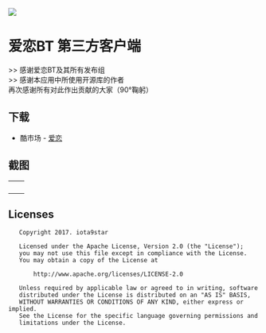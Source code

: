 ![](https://github.com/kisssub/kisssub-app-android/blob/master/app/src/main/res/mipmap-xxxhdpi/ic_launcher.png)
# 爱恋BT 第三方客户端

\>> 感谢爱恋BT及其所有发布组  
\>> 感谢本应用中所使用开源库的作者  
再次感谢所有对此作出贡献的大家（90°鞠躬）

## 下载
+ 酷市场 - [爱恋](https://www.coolapk.com/apk/star.iota.kisssub)

## 截图
<table>
    <tr>
        <td><img src="https://github.com/kisssub/kisssub-app-android/blob/master/screenshots/Screenshot_20171217-202241.jpg" alt=""></td>
        <td><img src="https://github.com/kisssub/kisssub-app-android/blob/master/screenshots/Screenshot_20171217-202252.jpg" alt=""></td>
    </tr>
    <tr>
        <td><img src="https://github.com/kisssub/kisssub-app-android/blob/master/screenshots/Screenshot_20171217-202301.jpg" alt=""></td>
        <td><img src="https://github.com/kisssub/kisssub-app-android/blob/master/screenshots/Screenshot_20171217-202314.jpg" alt=""></td>
    </tr>
    <tr>
        <td><img src="https://github.com/kisssub/kisssub-app-android/blob/master/screenshots/Screenshot_20171217-202324.jpg" alt=""></td>
        <td><img src="https://github.com/kisssub/kisssub-app-android/blob/master/screenshots/Screenshot_20171217-202622.jpg" alt=""></td>
    </tr>
    <tr>
        <td><img src="https://github.com/kisssub/kisssub-app-android/blob/master/screenshots/Screenshot_20171217-202837.jpg" alt=""></td>
        <td><img src="https://github.com/kisssub/kisssub-app-android/blob/master/screenshots/Screenshot_20171217-202844.jpg" alt=""></td>
    </tr>
</table>

## Licenses
```
   Copyright 2017. iota9star

   Licensed under the Apache License, Version 2.0 (the "License");
   you may not use this file except in compliance with the License.
   You may obtain a copy of the License at

       http://www.apache.org/licenses/LICENSE-2.0

   Unless required by applicable law or agreed to in writing, software
   distributed under the License is distributed on an "AS IS" BASIS,
   WITHOUT WARRANTIES OR CONDITIONS OF ANY KIND, either express or implied.
   See the License for the specific language governing permissions and
   limitations under the License.
```

